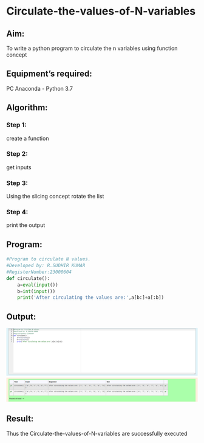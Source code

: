# Circulate-the-values-of-N-variables
## Aim:
To write a python program to circulate the n variables using function concept
## Equipment’s required:
PC
Anaconda - Python 3.7
## Algorithm: 
### Step 1: 
create a function
### Step 2:
get inputs
### Step 3: 
Using the slicing concept rotate the list
### Step 4:
print the output 
###
## Program:
```python
#Program to circulate N values.
#Developed by: R.SUDHIR KUMAR
#RegisterNumber:23000604
def circulate():
    a=eval(input())
    b=int(input())
    print('After circulating the values are:',a[b:]+a[:b])
```

## Output:
![output](scr2.png)

## Result:
Thus the Circulate-the-values-of-N-variables are successfully executed